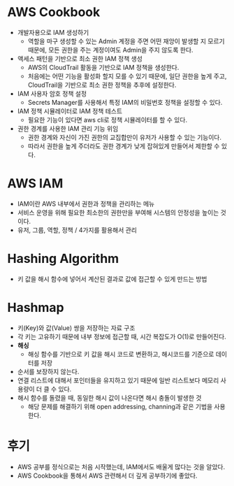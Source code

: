 # AWS Cookbook
- 개발자용으로 IAM 생성하기
	- 역할을 마구 생성할 수 있는 Admin 계정을 주면 어떤 재앙이 발생할 지 모르기 때문에, 모든 권한을 주는 계정이여도 Admin을 주지 않도록 한다.
- 액세스 패턴을 기반으로 최소 권한 IAM 정책 생성
	- AWS의 CloudTrail 활동을 기반으로 IAM 정책을 생성한다.
	- 처음에는 어떤 기능을 활성화 할지 모를 수 있기 때문에, 일단 권한을 높게 주고, CloudTrail을 기반으로 최소 권한 정책을 추후에 설정한다.
- IAM 사용자 암호 정책 설정
	- Secrets Manager를 사용해서 특정 IAM의 비밀번호 정책을 설정할 수 있다.
- IAM 정책 시뮬레이터로 IAM 정책 테스트
	- 필요한 기능이 있다면 aws cli로 정책 시뮬레이터를 할 수 있다.
- 권한 경계를 사용한 IAM 관리 기능 위임
	- 권한 경계와 자신이 가진 권한의 교집합만이 유저가 사용할 수 있는 기능이다.
	- 따라서 권한을 높게 주더라도 권한 경계가 낮게 잡혀있게 만들어서 제한할 수 있다.
# AWS IAM
- IAM이란 AWS 내부에서 권한과 정책을 관리하는 메뉴
- 서비스 운영을 위해 필요한 최소한의 권한만을 부여해 시스템의 안정성을 높이는 것이다.
- 유저, 그룹, 역할, 정책 / 4가지를 활용해서 관리
# Hashing Algorithm
- 키 값을 해시 함수에 넣어서 계산된 결과로 값에 접근할 수 있게 만드는 방법
# Hashmap
- 키(Key)와 값(Value) 쌍을 저장하는 자료 구조
- 각 키는 고유하기 때문에 내부 정보에 접근할 때, 시간 복잡도가 O(1)로 만들어진다.
- **해싱**
	- 해싱 함수를 기반으로 키 값을 해시 코드로 변환하고, 해시코드를 기준으로 데이터를 저장
- 순서를 보장하지 않는다.
- 연결 리스트에 대해서 포인터들을 유지하고 있기 때문에 일반 리스트보다 메모리 사용량이 더 클 수 있다.
- 해시 함수를 돌렸을 때, 동일한 해시 값이 나온다면 해시 충돌이 발생한 것
	- 해당 문제를 해결하기 위해 open addressing, channing과 같은 기법을 사용한다.
# 후기
- AWS 공부를 정식으로는 처음 시작했는데, IAM에서도 배울게 많다는 것을 알았다.
- AWS Cookbook을 통해서 AWS 관련해서 더 깊게 공부하기에 좋았다.